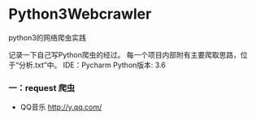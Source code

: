 # Python3Webcrawler
python3的网络爬虫实践
 
记录一下自己写Python爬虫的经过。
每一个项目内部附有主要爬取思路，位于“分析.txt”中。
IDE：Pycharm    Python版本: 3.6   

### 一：request 爬虫

* QQ音乐 http://y.qq.com/
